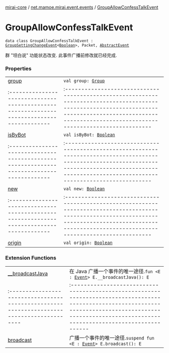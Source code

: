 [mirai-core](../../index.md) / [net.mamoe.mirai.event.events](../index.md) / [GroupAllowConfessTalkEvent](./index.md)

# GroupAllowConfessTalkEvent

`data class GroupAllowConfessTalkEvent : `[`GroupSettingChangeEvent`](../-group-setting-change-event/index.md)`<`[`Boolean`](https://kotlinlang.org/api/latest/jvm/stdlib/kotlin/-boolean/index.html)`>, Packet, `[`AbstractEvent`](../../net.mamoe.mirai.event/-abstract-event/index.md)

群 "坦白说" 功能状态改变. 此事件广播前修改就已经完成.

### Properties
|||
|:----------------------------------------------------------------------------------------|:---------------------------------------------------------------------------------------------------------------------------------------------------------------------------------------------------------|
| [group](group.md) | `val group: `[`Group`](../../net.mamoe.mirai.contact/-group/index.md) ||||
|:----------------------------------------------------------------------------------------|:---------------------------------------------------------------------------------------------------------------------------------------------------------------------------------------------------------|
| [isByBot](is-by-bot.md) | `val isByBot: `[`Boolean`](https://kotlinlang.org/api/latest/jvm/stdlib/kotlin/-boolean/index.html) ||||
|:----------------------------------------------------------------------------------------|:---------------------------------------------------------------------------------------------------------------------------------------------------------------------------------------------------------|
| [new](new.md) | `val new: `[`Boolean`](https://kotlinlang.org/api/latest/jvm/stdlib/kotlin/-boolean/index.html) ||||
|:----------------------------------------------------------------------------------------|:---------------------------------------------------------------------------------------------------------------------------------------------------------------------------------------------------------|
| [origin](origin.md) | `val origin: `[`Boolean`](https://kotlinlang.org/api/latest/jvm/stdlib/kotlin/-boolean/index.html) |

### Extension Functions
|||
|:----------------------------------------------------------------------------------------|:---------------------------------------------------------------------------------------------------------------------------------------------------------------------------------------------------------|
| [__broadcastJava](../../net.mamoe.mirai.event/__broadcast-java.md) | 在 Java 广播一个事件的唯一途径.`fun <E : `[`Event`](../../net.mamoe.mirai.event/-event/index.md)`> E.__broadcastJava(): E` ||||
|:----------------------------------------------------------------------------------------|:---------------------------------------------------------------------------------------------------------------------------------------------------------------------------------------------------------|
| [broadcast](../../net.mamoe.mirai.event/broadcast.md) | 广播一个事件的唯一途径.`suspend fun <E : `[`Event`](../../net.mamoe.mirai.event/-event/index.md)`> E.broadcast(): E` |

